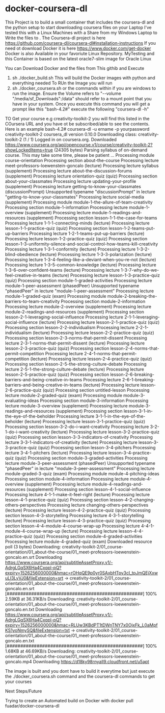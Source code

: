 # docker-coursera-dl
This Project is to build a small container that includes the coursera-dl and the python setup to start downloading coursera files on your Laptop
I've tested this with a Linux Machines with a Share from my Windows Laptop to Write the files to .
The Coursera-dl project is here https://github.com/coursera-dl/coursera-dl#installation-instructions
If you need ot download Docker it is here https://www.docker.com/get-docker Docker is also Available in your favoriute Linux Repository. 
MyTesting and this Container is based on the latest oracle7-slim image for Oracle Linux

 You can Download Docker and the files from This githib and Execute 
1. sh ./docker_build.sh
This will build the Docker images with python and everything needed
To RUn the Image you will run 
2. sh ./docker_coursera.sh or the commands within if you are windows to run the image. Ensure the Volume refers to "--volume "/media/sf_Downloads":/data" should refer to a mount point that you have in your system. 
 Once you execute this command 
 you will get a prompt like this 
"bash-4.2#"
execute the following "coursera-dl -h"


TO Get your course e.g creativity-toolkit-2 you will find this listed in the COursera URL and you have ot be subscribed/able to see the contents.
Here is an example
bash-4.2# coursera-dl -u ername  -p yourpassword   creativity-toolkit-2
coursera_dl version 0.10.0
Downloading class: creativity-toolkit-2 (1 / 1)
Logged in on coursera.org.
Downloaded https://www.coursera.org/api/opencourse.v1/course/creativity-toolkit-2?showLockedItems=true (24305 bytes)
Parsing syllabus of on-demand course. This may take some time, please be patient ...
Processing module  course-orientation
Processing section     about-the-course
Processing lecture         meet-professors-loewenstein-goncalo (lecture)
Processing lecture         syllabus (supplement)
Processing lecture         about-the-discussion-forums (supplement)
Processing lecture         orientation-quiz (quiz)
Processing section     about-your-classmates
Processing lecture         updating-your-profile (supplement)
Processing lecture         getting-to-know-your-classmates (discussionPrompt)
Unsupported typename "discussionPrompt" in lecture "getting-to-know-your-classmates"
Processing lecture         social-media (supplement)
Processing module  module-1-the-allure-of-team-creativity
Processing section     module-1-information
Processing lecture         module-1-overview (supplement)
Processing lecture         module-1-readings-and-resources (supplement)
Processing section     lesson-1-1-the-case-for-teams
Processing lecture         1-1-1-connecting-minds (lecture)
Processing lecture         lesson-1-1-practice-quiz (quiz)
Processing section     lesson-1-2-teams-put-up-barriers
Processing lecture         1-2-1-teams-put-up-barriers (lecture)
Processing lecture         lesson-1-2-practice-quiz (quiz)
Processing section     lesson-1-3-uniformity-silence-and-social-control-how-teams-kill-creativity
Processing lecture         1-3-1-conformity (lecture)
Processing lecture         1-3-2-blind-obedience (lecture)
Processing lecture         1-3-3-polarization (lecture)
Processing lecture         1-3-4-feeling-like-a-deviant-when-you-re-not (lecture)
Processing lecture         1-3-5-common-knowledge (lecture)
Processing lecture         1-3-6-over-confident-teams (lecture)
Processing lecture         1-3-7-why-do-we-feel-creative-in-teams (lecture)
Processing lecture         lesson-1-3-practice-quiz (quiz)
Processing section     module-1-graded-activities
Processing lecture         module-1-peer-assessment (phasedPeer)
Unsupported typename "phasedPeer" in lecture "module-1-peer-assessment"
Processing lecture         module-1-graded-quiz (exam)
Processing module  module-2-breaking-the-barriers-to-team-creativity
Processing section     module-2-information
Processing lecture         module-2-overview (supplement)
Processing lecture         module-2-readings-and-resources (supplement)
Processing section     lesson-2-1-leveraging-social-influence
Processing lecture         2-1-1-leveraging-social-influence (lecture)
Processing lecture         lesson-2-1-practice-quiz (quiz)
Processing section     lesson-2-2-individualism
Processing lecture         2-2-1-individualism (lecture)
Processing lecture         lesson-2-2-practice-quiz (quiz)
Processing section     lesson-2-3-norms-that-permit-dissent
Processing lecture         2-3-1-norms-that-permit-dissent (lecture)
Processing lecture         lesson-2-3-practice-quiz (quiz)
Processing section     lesson-2-4-norms-that-permit-competition
Processing lecture         2-4-1-norms-that-permit-competition (lecture)
Processing lecture         lesson-2-4-practice-quiz (quiz)
Processing section     lesson-2-5-the-strong-culture-debate
Processing lecture         2-5-1-the-strong-culture-debate (lecture)
Processing lecture         lesson-2-5-practice-quiz (quiz)
Processing section     lesson-2-6-breaking-barriers-and-being-creative-in-teams
Processing lecture         2-6-1-breaking-barriers-and-being-creative-in-teams (lecture)
Processing lecture         lesson-2-6-practice-quiz (quiz)
Processing section     untitled-lesson
Processing lecture         module-2-graded-quiz (exam)
Processing module  module-3-evaluating-ideas
Processing section     module-3-information
Processing lecture         module-3-overview (supplement)
Processing lecture         module-3-readings-and-resources (supplement)
Processing section     lesson-3-1-in-the-eye-of-the-beholder
Processing lecture         3-1-1-in-the-eye-of-the-beholder (lecture)
Processing lecture         lesson-3-1-practice-quiz (quiz)
Processing section     lesson-3-2-do-i-want-creativity
Processing lecture         3-2-1-do-i-want-creativity (lecture)
Processing lecture         lesson-3-2-practice-quiz (quiz)
Processing section     lesson-3-3-indicators-of-creativity
Processing lecture         3-3-1-indicators-of-creativity (lecture)
Processing lecture         lesson-3-3-practice-quiz (quiz)
Processing section     lesson-3-4-pitchers
Processing lecture         3-4-1-pitchers (lecture)
Processing lecture         lesson-3-4-practice-quiz (quiz)
Processing section     module-3-graded-activities
Processing lecture         module-3-peer-assessment (phasedPeer)
Unsupported typename "phasedPeer" in lecture "module-3-peer-assessment"
Processing lecture         module-graded-3-quiz (exam)
Processing module  module-4-pitching-ideas
Processing section     module-4-information
Processing lecture         module-4-overview (supplement)
Processing lecture         module-4-readings-and-resources (supplement)
Processing section     lesson-4-1-social-influence
Processing lecture         4-1-1-make-it-feel-right (lecture)
Processing lecture         lesson-4-1-practice-quiz (quiz)
Processing section     lesson-4-2-changing-others-perspectives
Processing lecture         changing-others-perspectives (lecture)
Processing lecture         lesson-4-2-practice-quiz (quiz)
Processing section     lesson-4-3-storytelling
Processing lecture         4-3-1-storytelling (lecture)
Processing lecture         lesson-4-3-practice-quiz (quiz)
Processing section     lesson-4-4-module-4-course-wrap-up
Processing lecture         4-4-1-module-4-course-wrap-up (lecture)
Processing lecture         lesson-4-4-practice-quiz (quiz)
Processing section     module-4-graded-activities
Processing lecture         module-4-graded-quiz (exam)
Downloaded resource poll (3 bytes)
Downloading: creativity-toolkit-2/01_course-orientation/01_about-the-course/01_meet-professors-loewenstein-goncalo.en.srt
Downloading https://www.coursera.org/api/subtitleAssetProxy.v1/-AdrgLGqSX6Ha4Cxqpl-pQ?expiry=1526256000000&hmac=rOHqQE9p0yr0SAxbHTpy3cI_tpJmQEjXxwuLI3LyVJ0&fileExtension=srt -> creativity-toolkit-2/01_course-orientation/01_about-the-course/01_meet-professors-loewenstein-goncalo.en.srt
[##################################################] 100%            2.59KB at 36.31KB/s
Downloading: creativity-toolkit-2/01_course-orientation/01_about-the-course/01_meet-professors-loewenstein-goncalo.en.txt
Downloading https://www.coursera.org/api/subtitleAssetProxy.v1/-AdrgLGqSX6Ha4Cxqpl-pQ?expiry=1526256000000&hmac=RLUw3KBdPT1tDWnTNY7x0OjxFk_L0aMpfKS1yoNmySQ&fileExtension=txt -> creativity-toolkit-2/01_course-orientation/01_about-the-course/01_meet-professors-loewenstein-goncalo.en.txt
[##################################################] 100%            1.68KB at 46.69KB/s
Downloading: creativity-toolkit-2/01_course-orientation/01_about-the-course/01_meet-professors-loewenstein-goncalo.mp4
Downloading https://d18ky98rnyall9.cloudfront.net/u5apt






The image is built and you dont have to build it everytime but just execute the ./docker_coursera.sh command and the coursera-dl commands to get your courses 


Next Steps/Future

  Trying to create an Automated build on  Docker 
with docker pull fuadar/docker-coursera-dl
